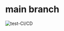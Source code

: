 # main branch
![test-CI/CD](https://github.com/vvvegero97/testactions/actions/workflows/test.yml/badge.svg)